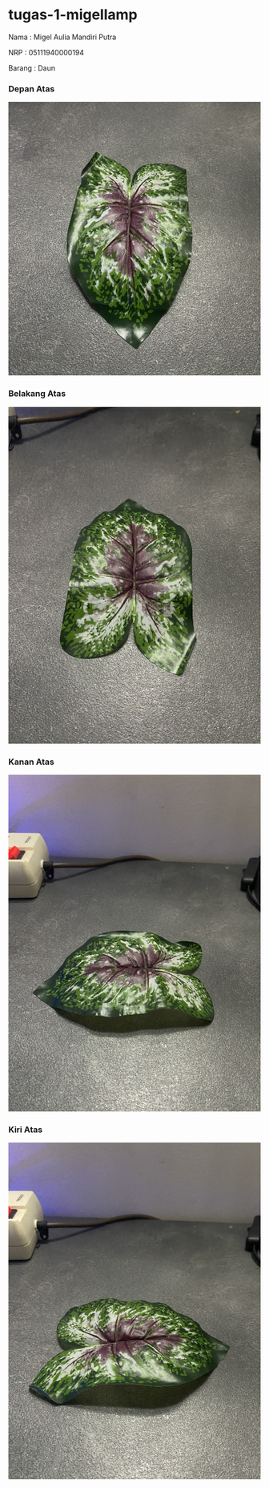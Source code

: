 # tugas-1-migellamp
Nama    : Migel Aulia Mandiri Putra

NRP     : 05111940000194

Barang  : Daun

### Depan Atas
![depan_atas](https://github.com/cg2021d/tugas-1-migellamp/blob/main/images/depan_atas.jpg) <br />
### Belakang Atas
![belakang_atas](https://github.com/cg2021d/tugas-1-migellamp/blob/main/images/belakang_atas.jpg) <br />
### Kanan Atas
![kanan_atas](https://github.com/cg2021d/tugas-1-migellamp/blob/main/images/kanan_atas.jpg) <br />
### Kiri Atas
![kiri_atas](https://github.com/cg2021d/tugas-1-migellamp/blob/main/images/kiri_atas.jpg) <br />
